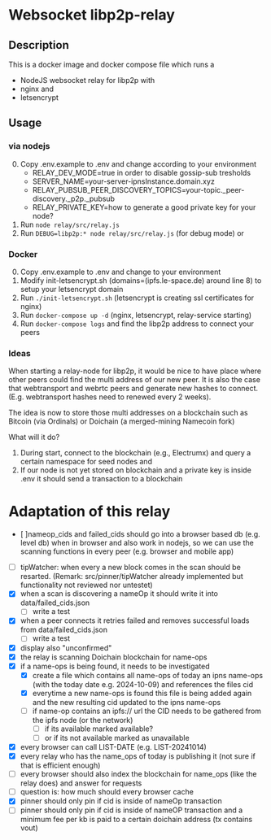 # Websocket libp2p-relay

## Description 

This is a docker image and docker compose file which runs a 
- NodeJS websocket relay for libp2p with 
- nginx and
- letsencrypt

## Usage
### via nodejs
0. Copy .env.example to .env and change according to your environment
    - RELAY_DEV_MODE=true in order to disable gossip-sub tresholds
    - SERVER_NAME=your-server-ipnsInstance.domain.xyz
    - RELAY_PUBSUB_PEER_DISCOVERY_TOPICS=your-topic._peer-discovery._p2p._pubsub
    - RELAY_PRIVATE_KEY=how to generate a good private key for your node?
1. Run ```node relay/src/relay.js```
2. Run ```DEBUG=libp2p:* node relay/src/relay.js```  (for debug mode) or

### Docker
0. Copy .env.example to .env and change to your environment
1. Modify init-letsencrypt.sh (domains=(ipfs.le-space.de) around line 8) to setup your letsencrypt domain 
2. Run ```./init-letsencrypt.sh``` (letsencrypt is creating ssl certificates for nginx)
3. Run ```docker-compose up -d``` (nginx, letsencrypt, relay-service starting)
4. Run ```docker-compose logs``` and find the libp2p address to connect your peers

### Ideas
When starting a relay-node for libp2p, it would be nice to have place where other peers could find the multi address of our new peer.
It is also the case that webtransport and webrtc peers and generate new hashes to connect. (E.g. webtransport hashes need to renewed every 2 weeks).

The idea is now to store those multi addresses on a blockchain such as Bitcoin (via Ordinals) or Doichain (a merged-mining Namecoin fork)

What will it do?
1. During start, connect to the blockchain (e.g., Electrumx) and query a certain namespace for seed nodes and 
2. If our node is not yet stored on blockchain and a private key is inside .env it should send a transaction to a blockchain

# Adaptation of this relay
- [ ]nameop_cids and failed_cids should go into a browser based db (e.g. level db) when in browser and also work in nodejs, so we can use the scanning functions in every peer (e.g. browser and mobile app)
- [ ] tipWatcher:  when every a new block comes in the scan should be resarted. (Remark: src/pinner/tipWatcher already implemented but functionality not reviewed nor untestet)
- [x] when a scan is discovering a nameOp it should write it into data/failed_cids.json
  - [ ] write a test 
- [x] when a peer connects it retries failed and removes successful loads from data/failed_cids.json
  - [ ] write a test
- [x] display also "unconfirmed"
- [x] the relay is scanning Doichain blockchain for name-ops
- [x] if a name-ops is being found, it needs to be investigated 
  - [x] create a file which contains all name-ops of today an ipns name-ops (with the today date e.g. 2024-10-09) and references the files cid
  - [x] everytime a new name-ops is found this file is being added again and the new resulting cid updated to the ipns name-ops
  - [ ] if name-op contains an ipfs:// url the CID needs to be gathered from the ipfs node (or the network)
    - [ ] if its available marked available? 
    - [ ] or if its not available marked as unavailable
- [x] every browser can call LIST-DATE (e.g. LIST-20241014) 
- [x] every relay who has the name_ops of today is publishing it (not sure if that is efficient enough)
- [ ] every browser should also index the blockchain for name_ops (like the relay does) and answer for requests
- [ ] question is: how much should every browser cache
- [x] pinner should only pin if cid is inside of nameOp transaction 
- [ ] pinner should only pin if cid is inside of nameOP transaction and a minimum fee per kb is paid to a certain doichain address (tx contains vout)